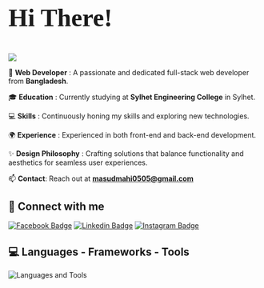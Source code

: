 <h2 ">
   <h2 style="font-family: 'Righteous'; font-size: 50px;">Hi There! 👋</h2>
   <img src="https://readme-typing-svg.herokuapp.com/?font=Righteous&size=35&center=false&vCenter=true&width=800&height=70&duration=4000&pause=2000&lines=I'm+Mashudur+Rahman+Mahi!+;A+Full-Stack+Developer+From+BALGLADESH" />
</h2>

</h1>

🔭 **Web Developer**  : A passionate and dedicated full-stack web developer from **Bangladesh**.

🎓 **Education**  : Currently studying at **Sylhet Engineering College** in Sylhet.

💻 **Skills**  : Continuously honing my skills and exploring new technologies.

🌍 **Experience**  : Experienced in both front-end and back-end development.

✨ **Design Philosophy**  : Crafting solutions that balance functionality and aesthetics for seamless user experiences.

📫 **Contact**: Reach out at **masudmahi0505@gmail.com**

<!-- 📫 **Contact**: Reach out at **[masudmahi0505@gmail.com](mailto:masudmahi0505@gmail.com)** -->


 ## 💬 Connect with me
<div align="left">
  
  [![Facebook Badge](https://img.shields.io/badge/Facebook-1877F2?style=for-the-badge&logo=facebook&logoColor=white)](https://www.facebook.com/profile.php?id=100011564174412) 
  [![Linkedin Badge](https://img.shields.io/badge/LinkedIn-0077B5?style=for-the-badge&logo=linkedin&logoColor=white)](https://linkedin.com/in/mashudur-rahman-mahi-311263244)
  [![Instagram Badge](https://img.shields.io/badge/Instagram-a303e7?style=for-the-badge&logo=instagram&logoColor=white)](https://instagram.com/mashud_mahi)
</div>

## 💻 Languages - Frameworks - Tools
<p>
  <img src="https://skillicons.dev/icons?i=html,css,js,ts,react,nextjs,redux,tailwind,nodejs,mongodb,postgresql,c,cpp,python,git" alt="Languages and Tools"/>
</p>

<!--
<h3 align="left">⚡ GitHub Stats:</h3>
<div align="center">
   <span align="center">
      <img src="https://github-readme-stats.vercel.app/api?username=mashud05052001&show_icons=true&locale=en" alt="GitHub Stats" />
   </span> 
   &nbsp;&nbsp;
   <span align="center">
      <img src="https://github-readme-streak-stats.herokuapp.com/?user=mashud05052001" alt="GitHub Streak Stats"/>
   </span>
</div>


<h3 align="left">🏆 Recent Contributions:</h3>
<div align="left">
    <img src="https://github-readme-stats.vercel.app/api/top-langs?username=mashud05052001&show_icons=true&locale=en&layout=compact" alt="Top Languages" style="width: 400px;" />
</div>
-->

